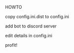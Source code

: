 HOWTO

copy config.ini.dist to config.ini

add bot to discord server

edit details in config.ini

profit!